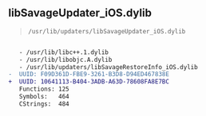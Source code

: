 ## libSavageUpdater_iOS.dylib

> `/usr/lib/updaters/libSavageUpdater_iOS.dylib`

```diff

   - /usr/lib/libc++.1.dylib
   - /usr/lib/libobjc.A.dylib
   - /usr/lib/updaters/libSavageRestoreInfo_iOS.dylib
-  UUID: F09D361D-FBE9-3261-B3D8-D94ED467838E
+  UUID: 10641113-B404-3ADB-A63D-78608FA8E7BC
   Functions: 125
   Symbols:   464
   CStrings:  484

```
